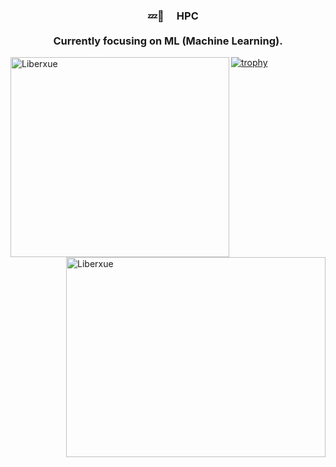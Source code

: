 
<div>
  <h3 align="center">&emsp;💤👻 &emsp;HPC <br> 
    <br>
    Currently focusing on ML (Machine Learning). <br>
</h3>
<!--     <br> -->
<!--   <img src="https://profile-counter.glitch.me/Liberxue/count.svg" /> -->

<a href="https://www.liberxue.com"><img width="350" height="320" align="left" src="https://github-readme-stats.vercel.app/api/top-langs/?username=liberxue&theme=merko&layout=compact&hide_border=true&show_icons=true&hide=contribs&locale=en&title_color=fff&text_color=fff&icon_color=fff&bg_color=fc5c7d,6a82fb,05dfd7&include_all_commits=true" alt="Liberxue" /></a>

<a href="https://www.liberxue.com"><img width="415" height="320"  align="right" src="https://github-readme-stats.vercel.app/api?username=Liberxue&hide_border=true&show_icons=true&hide=contribs&locale=en&title_color=fff&text_color=fff&icon_color=fff&bg_color=fc5c7d,6a82fb,05dfd7&include_all_commits=true" alt="Liberxue"/></a>
</div>

[![trophy](https://github-profile-trophy.vercel.app/?username=Liberxue&title=MultiLanguage,Stars,Followers,Issues,Commit,PullRequest)](https://github-profile-trophy.vercel.app/?username=Liberxue&title=MultiLanguage,Stars,Followers,Issues,Commit,PullRequest)


